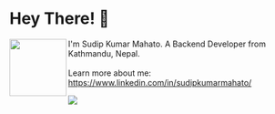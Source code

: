 

# Hey There! 👋

<img src="https://baibhavjha.com.np/images/spongebhav.png" width="100" height="100" ALIGN="left" /> I'm Sudip Kumar Mahato. A Backend Developer from Kathmandu, Nepal.<br><br> Learn more about me: https://www.linkedin.com/in/sudipkumarmahato/


![](https://komarev.com/ghpvc/?username=sudipkumarmahato&color=yellow)



